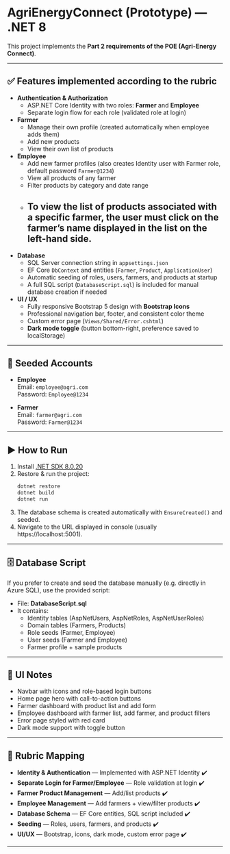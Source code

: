 # AgriEnergyConnect (Prototype) — .NET 8

This project implements the **Part 2 requirements of the POE (Agri-Energy Connect)**.

---

## ✅ Features implemented according to the rubric

- **Authentication & Authorization**
  - ASP.NET Core Identity with two roles: **Farmer** and **Employee**
  - Separate login flow for each role (validated role at login)
- **Farmer**
  - Manage their own profile (created automatically when employee adds them)
  - Add new products
  - View their own list of products
- **Employee**
  - Add new farmer profiles (also creates Identity user with Farmer role, default password `Farmer@1234`)
  - View all products of any farmer
  - Filter products by category and date range
  - To view the list of products associated with a specific farmer, the user must click on the farmer’s name displayed in the list on the left-hand side.
	- 
- **Database**
  - SQL Server connection string in `appsettings.json`
  - EF Core `DbContext` and entities (`Farmer`, `Product`, `ApplicationUser`)
  - Automatic seeding of roles, users, farmers, and products at startup
  - A full SQL script (`DatabaseScript.sql`) is included for manual database creation if needed
- **UI / UX**
  - Fully responsive Bootstrap 5 design with **Bootstrap Icons**
  - Professional navigation bar, footer, and consistent color theme
  - Custom error page (`Views/Shared/Error.cshtml`)
  - **Dark mode toggle** (button bottom-right, preference saved to localStorage)

---

## 👤 Seeded Accounts

- **Employee**  
  Email: `employee@agri.com`  
  Password: `Employee@1234`  

- **Farmer**  
  Email: `farmer@agri.com`  
  Password: `Farmer@1234`  

---

## ▶️ How to Run

1. Install [.NET SDK 8.0.20](https://dotnet.microsoft.com/download/dotnet/8.0)
2. Restore & run the project:
   ```bash
   dotnet restore
   dotnet build
   dotnet run
   ```
3. The database schema is created automatically with `EnsureCreated()` and seeded.
4. Navigate to the URL displayed in console (usually https://localhost:5001).

---

## 🗄️ Database Script

If you prefer to create and seed the database manually (e.g. directly in Azure SQL), use the provided script:  

- File: **DatabaseScript.sql**  
- It contains:
  - Identity tables (AspNetUsers, AspNetRoles, AspNetUserRoles)
  - Domain tables (Farmers, Products)
  - Role seeds (Farmer, Employee)
  - User seeds (Farmer and Employee)
  - Farmer profile + sample products

---

## 🎨 UI Notes

- Navbar with icons and role-based login buttons
- Home page hero with call-to-action buttons
- Farmer dashboard with product list and add form
- Employee dashboard with farmer list, add farmer, and product filters
- Error page styled with red card
- Dark mode support with toggle button

---

## 📖 Rubric Mapping

- **Identity & Authentication** — Implemented with ASP.NET Identity ✔️  
- **Separate Login for Farmer/Employee** — Role validation at login ✔️  
- **Farmer Product Management** — Add/list products ✔️  
- **Employee Management** — Add farmers + view/filter products ✔️  
- **Database Schema** — EF Core entities, SQL script included ✔️  
- **Seeding** — Roles, users, farmers, and products ✔️  
- **UI/UX** — Bootstrap, icons, dark mode, custom error page ✔️  

---
